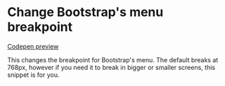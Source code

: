 # Change Bootstrap's menu breakpoint

[Codepen preview](http://codepen.io/anon/pen/PGBBAy)

This changes the breakpoint for Bootstrap's menu. The default breaks at 768px, however if you need it to break in bigger or smaller screens, this snippet is for you.